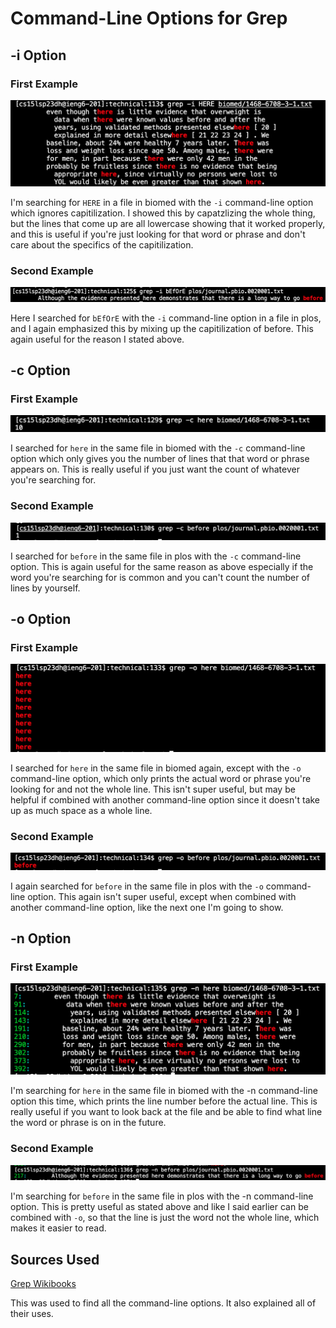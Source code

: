 # Command-Line Options for Grep

## -i Option

### First Example

![Image](first-i.png)

I'm searching for `HERE` in a file in biomed with the `-i` command-line option which ignores capitilization. I showed this by capatzlizing the whole thing, but the lines that come up are all lowercase showing that it worked properly, and this is useful if you're just looking for that word or phrase and don't care about the specifics of the capitilization.

### Second Example

![Image](second-i.png)

Here I searched for `bEfOrE` with the `-i` command-line option in a file in plos, and I again emphasized this by mixing up the capitilization of before. This again useful for the reason I stated above.

## -c Option

### First Example

![Image](first-c.png)

I searched for `here` in the same file in biomed with the `-c` command-line option which only gives you the number of lines that that word or phrase appears on. This is really useful if you just want the count of whatever you're searching for.

### Second Example

![Image](second-c.png)

I searched for `before` in the same file in plos with the `-c` command-line option. This is again useful for the same reason as above especially if the word you're searching for is common and you can't count the number of lines by yourself.

## -o Option

### First Example

![Image](first-o.png)

I searched for `here` in the same file in biomed again, except with the `-o` command-line option, which only prints the actual word or phrase you're looking for and not the whole line. This isn't super useful, but may be helpful if combined with another command-line option since it doesn't take up as much space as a whole line.

### Second Example

![Image](second-o.png)

I again searched for `before` in the same file in plos with the `-o` command-line option. This again isn't super useful, except when combined with another command-line option, like the next one I'm going to show.

## -n Option

### First Example

![Image](first-n.png)

I'm searching for `here` in the same file in biomed with the -n command-line option this time, which prints the line number before the actual line. This is really useful if you want to look back at the file and be able to find what line the word or phrase is on in the future.

### Second Example

![Image](second-n.png)

I'm searching for `before` in the same file in plos with the -n command-line option. This is pretty useful as stated above and like I said earlier can be combined with `-o`, so that the line is just the word not the whole line, which makes it easier to read.

## Sources Used

[Grep Wikibooks](https://en.wikibooks.org/wiki/Grep)

This was used to find all the command-line options. It also explained all of their uses.
